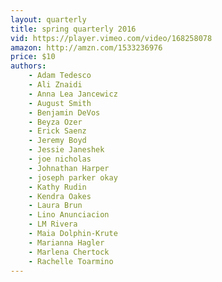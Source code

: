 ```yaml
---
layout: quarterly
title: spring quarterly 2016
vid: https://player.vimeo.com/video/168258078
amazon: http://amzn.com/1533236976
price: $10
authors:
    - Adam Tedesco
    - Ali Znaidi
    - Anna Lea Jancewicz
    - August Smith
    - Benjamin DeVos
    - Beyza Ozer
    - Erick Saenz
    - Jeremy Boyd
    - Jessie Janeshek
    - joe nicholas
    - Johnathan Harper
    - joseph parker okay
    - Kathy Rudin
    - Kendra Oakes
    - Laura Brun
    - Lino Anunciacion
    - LM Rivera
    - Maia Dolphin-Krute
    - Marianna Hagler
    - Marlena Chertock
    - Rachelle Toarmino
---
```


